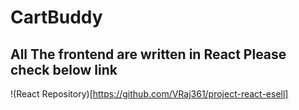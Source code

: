 # CartBuddy
## All The frontend are written in React Please check below link

!(React Repository)[https://github.com/VRaj361/project-react-esell]
